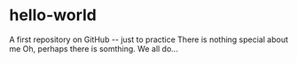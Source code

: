 # hello-world
A first repository on GitHub -- just to practice
There is nothing special about me
Oh, perhaps there is somthing. We all do...

